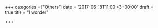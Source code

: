 +++
categories = ["Others"]
date = "2017-06-18T11:00:43+00:00"
draft = true
title = "I wonder"

+++
